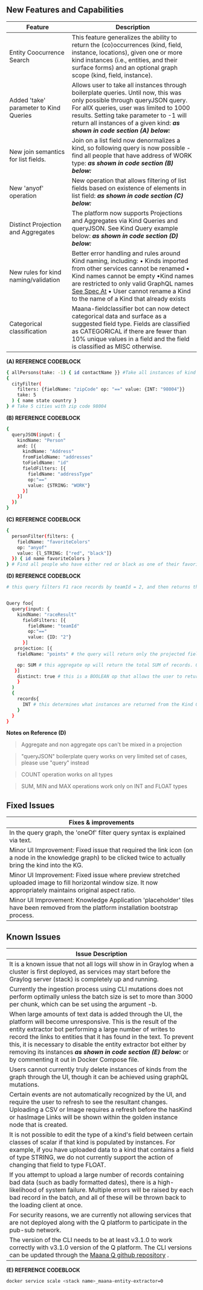 New Features and Capabilities
-----------------------------

| Feature | Description |
| ----------- | -----------|
| Entity Coocurrence Search  | This feature generalizes the ability to return the (co)occurrences (kind, field, instance, locations), given one or more kind instances (i.e., entities, and their surface forms) and an optional graph scope (kind, field, instance).  |
| Added 'take' parameter to Kind Queries  | Allows user to take all instances through boilerplate queries. Until now, this was only possible through queryJSON query. For allX queries, user was limited to 1000 results. Setting take parameter to -1 will return all instances of a given kind: ***as shown in code section (A) below:***    |
| New join semantics for list fields.  | Join on a list field now denormalizes a kind, so following query is now possible - find all people that have address of WORK type: ***as shown in code section (B) below:*** |
| New 'anyof' operation  | New operation that allows filtering of list fields based on existence of elements in list field: ***as shown in code section (C) below:***|
| Distinct Projection and Aggregates  | The platform now supports Projections and Aggregates via Kind Queries and queryJSON. See Kind Query example below: ***as shown in code section (D) below:***  |
| New rules for kind naming/validation  | Better error handling and rules around Kind naming, including: • Kinds imported from other services cannot be renamed • Kind names cannot be empty •Kind names are restricted to only valid GraphQL names [See Spec At](http://facebook.github.io/graphql/October2016/#sec-Names) • User cannot rename a Kind to the name of a Kind that already exists  |
| Categorical classification	| Maana-fieldclassifier bot can now detect categorical data and surface as a suggested field type. Fields are classified as CATEGORICAL if there are fewer than 10% unique values in a field and the field is classified as MISC otherwise.|





**(A) REFERENCE CODEBLOCK**
```bash
{ allPersons(take: -1) { id contactName }} #Take all instances of kind Person
{
  cityFilter(
    filters: {fieldName: "zipCode" op: "==" value: {INT: "98004"}}
    take: 5
  ) { name state country }
} # Take 5 cities with zip code 98004
```

**(B) REFERENCE CODEBLOCK**
```bash
{
  queryJSON(input: {
    kindName: "Person"
    and: [{
      kindName: "Address"
      fromFieldName: "addresses"
      toFieldName: "id"
      fieldFilters: [{
        fieldName: "addressType"
        op:"=="
        value: {STRING: "WORK"}
      }]
    }]
  })
}
```
**(C) REFERENCE CODEBLOCK**
```bash
{
  personFilter(filters: {
    fieldName: "favoriteColors"
    op: "anyof"
    value: {l_STRING: ["red", "black"]}
  }) { id name favoriteColors }
} # Find all people who have either red or black as one of their favorite colors
```


**(D) REFERENCE CODEBLOCK**
```bash
# this query filters F1 race records by teamId = 2, and then returns the sum of all points earned through all races


Query foo{
  query(input: {
    kindName: "raceResult"
      fieldFilters: [{
        fieldName: "teamId"
        op:"=="
        value: {ID: "2"}     
      }]
   projection: [{
    fieldName: "points" # the query will return only the projected field from the Kind. "points" in this example. NOTE: in this example, this field is not needed as the output of the query will just be the SUM. See below.

    op: SUM # this aggregate op will return the total SUM of records. Other options are COUNT, MIN and MAX
   }]
    distinct: true # this is a BOOLEAN op that allows the user to return only the distinct records
    }
  )
  {
    records{
      INT # this determines what instances are returned from the Kind Query. In this example, INT will return the output of the SUM aggregate op
    }
  }
}
```
**Notes on Reference (D)**

>Aggregate and non aggregate ops can't be mixed in a projection

> "queryJSON" boilerplate query works on very limited set of cases, please use "query" instead

> COUNT operation works on all types

> SUM, MIN and MAX operations work only on INT and FLOAT types



Fixed Issues
------------


| Fixes & improvements |
| -----------|
| In the query graph, the 'oneOf' filter query syntax is explained via text.  |
| Minor UI Improvement: Fixed issue that required the link icon (on a node in the knowledge graph) to be clicked twice to actually bring the kind into the KG.|
| Minor UI Improvement: Fixed issue where preview stretched uploaded image to fill horizontal window size. It now appropriately maintains original aspect ratio.
| Minor UI Improvement: Knowledge Application 'placeholder' tiles have been removed from the platform installation bootstrap process.|

Known Issues
------------

| Issue Description |
| -----------|
| It is a known issue that not all logs will show in in Graylog when a cluster is first deployed, as services may start before the Graylog server (stack) is completely up and running.|
| Currently the ingestion process using CLI mutations does not perform optimally unless the batch size is set to more than 3000 per chunk, which can be set using the argument -b.|
| When large amounts of text data is added through the UI, the platform will become unresponsive. This is the result of the entity extractor bot performing a large number of writes to record the links to entities that it has found in the text. To prevent this, it is necessary to disable the entity extractor bot either by removing its instances ***as shown in code section (E) below:*** or by commenting it out in Docker Compose file. |
| Users cannot currently truly delete instances of kinds from the graph through the UI, though it can be achieved using graphQL mutations. |
| Certain events are not automatically recognized by the UI, and require the user to refresh to see the resultant changes. Uploading a CSV or Image requires a refresh before the hasKind or hasImage Links will be shown within the golden instance node that is created. |
| It is not possible to edit the type of a kind's field between certain classes of scalar if that kind is populated by instances. For example, if you have uploaded data to a kind that contains a field of type STRING, we do not currently support the action of changing that field to type FLOAT.|
| If you attempt to upload a large number of records containing bad data (such as badly formatted dates), there is a high-likelihood of system failure. Multiple errors will be raised by each bad record in the batch, and all of these will be thrown back to the loading client at once. |
| For security reasons, we are currently not allowing services that are not deployed along with the Q platform to participate in the pub-sub network. |
| The version of the CLI needs to be at least v3.1.0 to work correctly with v3.1.0 version of the Q platform. The CLI versions can be updated through the [Maana Q github repository](https://github.com/maana-io/Q-cli/blob/master/README.md#to-build-and-install) . |


**(E) REFERENCE CODEBLOCK**
```bash
docker service scale <stack name>_maana-entity-extractor=0
```
